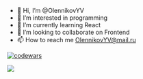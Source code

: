 - 👋 Hi, I’m @OlennikovYV
- 👀 I’m interested in programming
- 🌱 I’m currently learning React
- 💞️ I’m looking to collaborate on Frontend
- 📫 How to reach me OlennikovYV@mail.ru


[![codewars](https://www.codewars.com/users/OlennikovYV/badges/micro?theme=light)](https://www.codewars.com/users/username)

![](https://komarev.com/ghpvc/?username=OlennikovYV&color=green)

<!---
OlennikovYV/OlennikovYV is a ✨ special ✨ repository because its `README.md` (this file) appears on your GitHub profile.
You can click the Preview link to take a look at your changes.
--->
